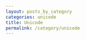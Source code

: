 ```yaml
---
layout: posts_by_category
categories: unicode 
title: Unicode 
permalink: /category/unicode
---
```

